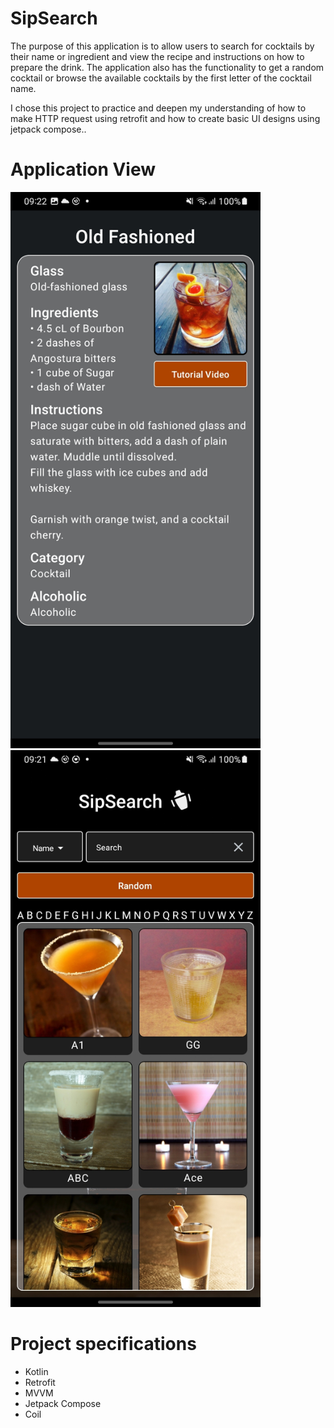 # SipSearch
<p>The purpose of this application is to allow users to search for cocktails by their name or ingredient and view the recipe and instructions on how to prepare the drink. 
The application also has the functionality to get a random cocktail or browse the available cocktails by the first letter of the cocktail name.</p>
<p>I chose this project to practice and deepen my understanding of how to make HTTP request using retrofit and how to create basic UI designs using jetpack compose..</p>

# Application View
<img src="app_details_page.jpg" alt="App Details Page" width="400"/>
<img src="app_homepage.jpg" alt="App Homepage" width="400"/>

# Project specifications
- Kotlin
- Retrofit
- MVVM
- Jetpack Compose
- Coil
